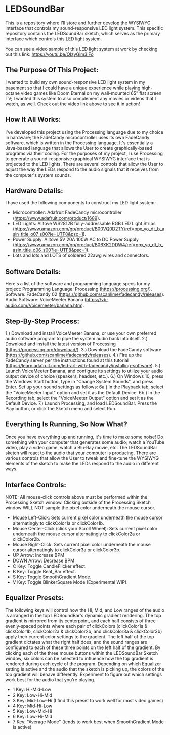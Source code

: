 # LEDSoundBar
This is a repository where I'll store and further develop the WYSIWYG interface that controls my sound-responsive LED light system.  This specific repository contains the LEDSoundBar sketch, which serves as the primary interface which controls this LED light system.

You can see a video sample of this LED light system at work by checking out this link:  https://youtu.be/QIzyGim3IFo

The Purpose Of This Project:
----------------------------
I wanted to build my own sound-responsive LED light system in my basement so that I could have a unique experience while playing high-octane video games like Doom Eternal on my wall-mounted 65" flat screen TV; I wanted this system to also complement any movies or videos that I watch, as well.  Check out the video link above to see it in action!

How It All Works:
-----------------
I've developed this project using the Processing language due to my choice in hardware; the FadeCandy microcontroller uses its own FadeCandy software, which is written in the Processing language.  It's essentially a Java-based language that allows the User to create graphically-based programs via their coding.  For the purposes of my project, I use Processing to generate a sound-responsive graphical WYSIWYG interface that is projected to the LED lights.  There are several controls that allow the User to adjust the way the LEDs respond to the audio signals that it receives from the computer's system sounds.

Hardware Details:
-----------------
I have used the following components to construct my LED light system:
- Microcontroller:  Adafruit FadeCandy microcontroller (https://www.adafruit.com/product/1689).
- LED Lights:  Alitove WS2812B fully-addressable RGB LED Light Strips (https://www.amazon.com/gp/product/B00VQ0D2TY/ref=ppx_yo_dt_b_asin_title_o07_s00?ie=UTF8&psc=1).
- Power Supply:  Alitove 5V 20A 100W AC to DC Power Supply (https://www.amazon.com/gp/product/B06XK2DDW4/ref=ppx_yo_dt_b_asin_title_o06_s00?ie=UTF8&psc=1).
- Lots and lots and LOTS of soldered 22awg wires and connectors.

Software Details:
-----------------
Here's a list of the software and programming language specs for my project:
Programming Language:  Processing (https://processing.org/).
Software:  FadeCandy 02 (https://github.com/scanlime/fadecandy/releases).
Audio Software:  VoiceMeeter Banana (https://vb-audio.com/Voicemeeter/banana.htm).

Step-By-Step Process:
---------------------
1.)  Download and install VoiceMeeter Banana, or use your own preferred audio software program to pipe the system audio back into itself.
2.)  Download and install the latest version of Processing (https://processing.org/download/).
3.)  Download the FadeCandy software (https://github.com/scanlime/fadecandy/releases).
4.)  Fire up the FadeCandy server per the instructions found at this tutorial (https://learn.adafruit.com/led-art-with-fadecandy/installing-software).
5.)  Launch VoiceMeeter Banana, and configure its settings to utilize your audio output device of choice (speakers, headset, etc.).
6.)  On Windows 10, press the Windows Start button, type in "Change System Sounds", and press Enter.  Set up your sound settings as follows:
  6a.)  In the Playback tab, select the "VoiceMeeter Input" option and set it as the Default Device.
  6b.)  In the Recording tab, select the "VoiceMeeter Output" option and set it as the Default Device.
7.)  Launch Processing, and load LEDSoundBar.  Press the Play button, or click the Sketch menu and select Run.

Everything Is Running, So Now What?
-----------------------------------
Once you have everything up and running, it's time to make some noise!  Do something with your computer that generates some audio; watch a YouTube video, play a video game, watch a Blu-Ray movie, etc.  The LEDSoundBar sketch will react to the audio that your computer is producing.  There are various controls that allow the User to tweak and fine-tune the WYSIWYG elements of the sketch to make the LEDs respond to the audio in different ways.

Interface Controls:
-------------------
NOTE:  All mouse-click controls above must be performed within the Processing Sketch window.  Clicking outside of the Processing Sketch window WILL NOT sample the pixel color underneath the mouse cursor.
- Mouse Left-Click:  Sets current pixel color underneath the mouse cursor alternatingly to clickColor1a or clickColor1b.
- Mouse Center-Click (click your Scroll Wheel):  Sets current pixel color underneath the mouse cursor alternatingly to clickColor2a or clickColor2b.
- Mouse Right-Click:  Sets current pixel color underneath the mouse cursor alternatingly to clickColor3a or clickColor3b.
- UP Arrow:  Increase BPM
- DOWN Arrow:  Decrease BPM
- C Key:  Toggle CandleFlicker effect.
- B Key:  Toggle Beat_Bar effect.
- S Key:  Toggle SmoothGradient Mode.
- V Key:  Toggle BlinkerSquare Mode (Experimental WIP).

Equalizer Presets:
------------------
The following keys will control how the Hi, Mid, and Low ranges of the audio is arranged in the top LEDSoundBar's dynamic gradient rendering.
The top gradient is mirrored from its centerpoint, and each half consists of three evenly-spaced points where each pair of clickColors (clickColor1a & clickColor1b, clickColor2a & clickColor2b, and clickColor3a & clickColor3b) apply their current color settings to the gradient.  The left half of the top gradient dictates what the right half does, and the sound ranges are configured to each of these three points on the left half of the gradient.
By clicking each of the three mouse buttons within the LEDSoundBar Sketch window, six colors can be selected to influence how the top gradient is rendered during each cycle of the program.  Depending on which Equalizer setting is active and the audio that the sketch is picking up, the colors of the top gradient will behave differently.  Experiment to figure out which settings work best for the audio that you're playing.
- 1 Key:  Hi-Mid-Low
- 2 Key:  Low-Hi-Mid
- 3 Key:  Mid-Low-Hi (I find this preset to work well for most video games)
- 4 Key:  Mid-Hi-Low
- 5 Key:  Low-Mid-Hi
- 6 Key:  Low-Hi-Mid
- 7 Key:  "Average Mode" (tends to work best when SmoothGradient Mode is active)
